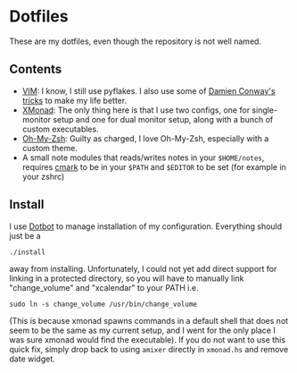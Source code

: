 Dotfiles
========
These are my dotfiles, even though the repository is not well named.

Contents
--------
* [VIM][vim]: I know, I still use pyflakes. I also use some of [Damien Conway's tricks][dconway] to make my life better.
* [XMonad][xmonad]: The only thing here is that I use two configs, one for single-monitor setup and one for dual monitor setup, along with a bunch of custom executables.
* [Oh-My-Zsh][ohmyzsh]: Guilty as charged, I love Oh-My-Zsh, especially with a custom theme.
* A small note modules that reads/writes notes in your `$HOME/notes`, requires [cmark][cmark] to be in your `$PATH` and `$EDITOR` to be set (for example in your zshrc)

Install
-------
I use [Dotbot][dotbot] to manage installation of my configuration. Everything should just be a 
```
./install
```
away from installing. Unfortunately, I could not yet add direct support for linking in a protected directory, so you will have to manually link "change_volume" and "xcalendar" to your PATH i.e.
```
sudo ln -s change_volume /usr/bin/change_volume
```
(This is because xmonad spawns commands in a default shell that does not seem to be the same as my current setup, and I went for the only place I was sure xmonad would find the executable). If you do not want to use this quick fix, simply drop back to using `amixer` directly in `xmonad.hs` and remove date widget.

[dconway]: https://github.com/thoughtstream/Damian-Conway-s-Vim-Setup
[dotbot]: https://github.com/anishathalye/dotbot
[vim]: http://www.vim.org/
[xmonad]: http://xmonad.org/
[ohmyzsh]: https://github.com/robbyrussell/oh-my-zsh
[cmark]: http://commonmark.org/
